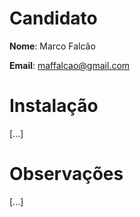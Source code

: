 # Candidato

**Nome**: Marco Falcão

**Email**: maffalcao@gmail.com

# Instalação
[...]

# Observações
[...]
